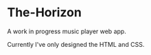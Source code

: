# The-Horizon
A work in progress music player web app.

Currently I've only designed the HTML and CSS.
